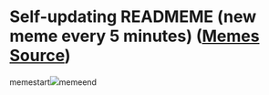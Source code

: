 # Self-updating READMEME (new meme every 5 minutes) ([Memes Source](https://bramses.notion.site/a49c1e962b7646879176ac3b327b6533?v=4d1eda54b170483cb03a40f257231764))

memestart![](https://www.notion.so/image/https%3A%2F%2Fs3-us-west-2.amazonaws.com%2Fsecure.notion-static.com%2F2ab6033b-ec9d-4224-8675-2a2b81806acd%2F3438C6CF-E830-4C68-8A46-669C7E6A1B9B.jpeg?table=block&id=c996d989-e70d-4d99-bd3b-f5fec3fdf345&cache=v2)memeend
